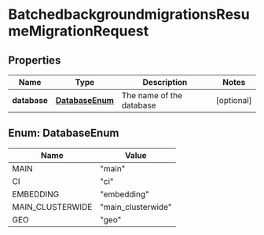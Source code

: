 

# BatchedbackgroundmigrationsResumeMigrationRequest


## Properties

| Name | Type | Description | Notes |
|------------ | ------------- | ------------- | -------------|
|**database** | [**DatabaseEnum**](#DatabaseEnum) | The name of the database |  [optional] |



## Enum: DatabaseEnum

| Name | Value |
|---- | -----|
| MAIN | &quot;main&quot; |
| CI | &quot;ci&quot; |
| EMBEDDING | &quot;embedding&quot; |
| MAIN_CLUSTERWIDE | &quot;main_clusterwide&quot; |
| GEO | &quot;geo&quot; |



